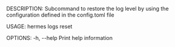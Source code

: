 DESCRIPTION:
Subcommand to restore the log level by using the configuration defined in the config.toml file

USAGE:
    hermes logs reset

OPTIONS:
    -h, --help    Print help information
